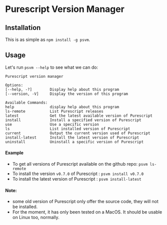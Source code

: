 # Purescript Version Manager

## Installation

This is as simple as `npm install -g psvm`.

## Usage

Let's run `psvm --help` to see what we can do:

    Purescript version manager

    Options:
    [--help, -?]        Display help about this program
    [--version, -V]     Display the version of this program

    Available Commands:
    help                display help about this program
    ls-remote           List Purescript releases
    latest              Get the latest available version of Purescript
    install             Install a specified version of Purescript
    use                 Use a specific version
    ls                  List installed version of Purescript
    current             Output the current version used of Purescript
    install-latest      Install the latest version of Purescript
    uninstall           Uninstall a specific version of Purescript

#### Example

* To get all versions of Purescript available on the github repo: `psvm ls-remote`
* To install the version `v0.7.0` of Purescript : `psvm install v0.7.0`
* To install the latest version of Purescript : `psvm install-latest`

#### Note:

* some old version of Purescript only offer the source code, they will not be installed.
* For the moment, it has only been tested on a MacOS. It should be usable on Linux too, normally.
